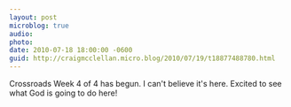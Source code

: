 ```yaml
---
layout: post
microblog: true
audio: 
photo: 
date: 2010-07-18 18:00:00 -0600
guid: http://craigmcclellan.micro.blog/2010/07/19/t18877488780.html
---
```

Crossroads Week 4 of 4 has begun.  I can't believe it's here.  Excited to see what God is going to do here!
